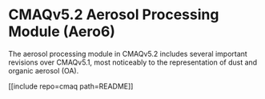 CMAQv5.2 Aerosol Processing Module (Aero6)
==========================================

The aerosol processing module in CMAQv5.2 includes several important revisions over CMAQv5.1, most noticeably to the representation of dust and organic aerosol (OA). 

[[include repo=cmaq path=README]]
